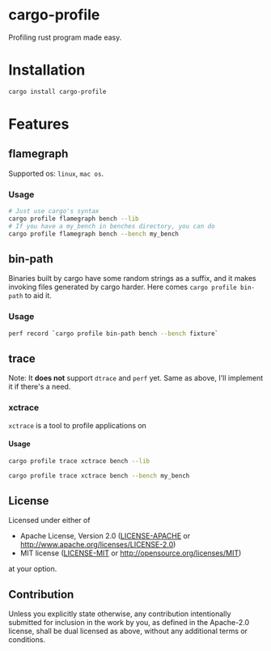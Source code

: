 # cargo-profile

Profiling rust program made easy.

# Installation

```sh
cargo install cargo-profile
```

# Features

## flamegraph

Supported os: `linux`, `mac os`.

### Usage

```sh
# Just use cargo's syntax
cargo profile flamegraph bench --lib
# If you have a my_bench in benches directory, you can do
cargo profile flamegraph bench --bench my_bench
```

## bin-path

Binaries built by cargo have some random strings as a suffix, and it makes invoking files generated by cargo harder.
Here comes `cargo profile bin-path` to aid it.

### Usage

```sh
perf record `cargo profile bin-path bench --bench fixture`
```

## trace

Note: It **does not** support `dtrace` and `perf` yet. Same as above, I'll implement it if there's a need.

### xctrace

`xctrace` is a tool to profile applications on

#### Usage

```sh
cargo profile trace xctrace bench --lib

cargo profile trace xctrace bench --bench my_bench
```

## License

Licensed under either of

- Apache License, Version 2.0
  ([LICENSE-APACHE](LICENSE-APACHE) or http://www.apache.org/licenses/LICENSE-2.0)
- MIT license
  ([LICENSE-MIT](LICENSE-MIT) or http://opensource.org/licenses/MIT)

at your option.

## Contribution

Unless you explicitly state otherwise, any contribution intentionally submitted
for inclusion in the work by you, as defined in the Apache-2.0 license, shall be
dual licensed as above, without any additional terms or conditions.
